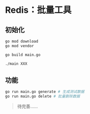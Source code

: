 # Redis：批量工具

## 初始化

```bash
go mod download
go mod vendor

go build main.go

./main XXX
```

## 功能

```bash
go run main.go generate # 生成测试数据
go run main.go delete # 批量删除数据
```

> 待完善……
